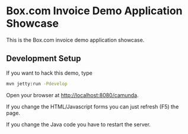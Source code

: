 # Box.com Invoice Demo Application Showcase

This is the Box.com invoice demo application showcase.

## Development Setup

If you want to hack this demo, type

```bash
mvn jetty:run -Pdevelop
```

Open your browser at [http://localhost:8080/camunda](http://localhost:8080/camunda).


If you change the HTML/Javascript forms you can just refresh (F5) the page.

If you change the Java code you have to restart the server.